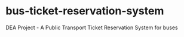 # bus-ticket-reservation-system
DEA Project - A Public Transport Ticket Reservation System for buses
